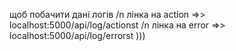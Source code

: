 
щоб побачити дані логів   /n
лінка на action =>> localhost:5000/api/log/actionst /n
лінка на error =>>  localhost:5000/api/log/errorst   )))

